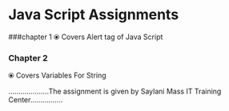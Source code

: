 # Java Script Assignments 

###chapter 1
⦿ Covers Alert tag of Java Script

### Chapter 2 
⦿ Covers Variables For String

....................The assignment is given by Saylani Mass IT Training Center................
